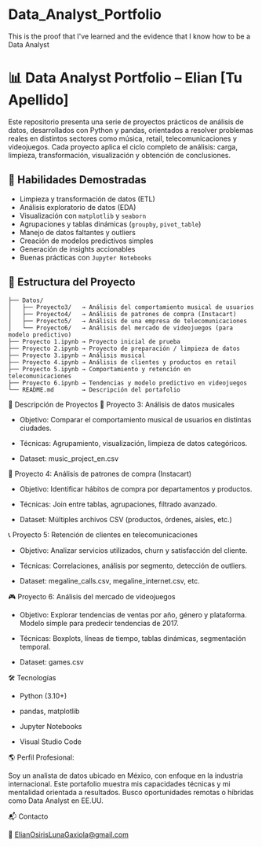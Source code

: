 # Data_Analyst_Portfolio
This is the proof that I've learned and the evidence that I know how to be a Data Analyst

# 📊 Data Analyst Portfolio – Elian [Tu Apellido]

Este repositorio presenta una serie de proyectos prácticos de análisis de datos, desarrollados con Python y pandas, orientados a resolver problemas reales en distintos sectores como música, retail, telecomunicaciones y videojuegos. Cada proyecto aplica el ciclo completo de análisis: carga, limpieza, transformación, visualización y obtención de conclusiones.

## 🧠 Habilidades Demostradas

- Limpieza y transformación de datos (ETL)
- Análisis exploratorio de datos (EDA)
- Visualización con `matplotlib` y `seaborn`
- Agrupaciones y tablas dinámicas (`groupby`, `pivot_table`)
- Manejo de datos faltantes y outliers
- Creación de modelos predictivos simples
- Generación de insights accionables
- Buenas prácticas con `Jupyter Notebooks`

## 📁 Estructura del Proyecto

```text
├── Datos/
│   ├── Proyecto3/   → Análisis del comportamiento musical de usuarios
│   ├── Proyecto4/   → Análisis de patrones de compra (Instacart)
│   ├── Proyecto5/   → Análisis de una empresa de telecomunicaciones
│   └── Proyecto6/   → Análisis del mercado de videojuegos (para modelo predictivo)
├── Proyecto 1.ipynb → Proyecto inicial de prueba
├── Proyecto 2.ipynb → Proyecto de preparación / limpieza de datos
├── Proyecto 3.ipynb → Análisis musical
├── Proyecto 4.ipynb → Análisis de clientes y productos en retail
├── Proyecto 5.ipynb → Comportamiento y retención en telecomunicaciones
├── Proyecto 6.ipynb → Tendencias y modelo predictivo en videojuegos
└── README.md        → Descripción del portafolio
```
📝 Descripción de Proyectos
🎵 Proyecto 3: Análisis de datos musicales
- Objetivo: Comparar el comportamiento musical de usuarios en distintas ciudades.

- Técnicas: Agrupamiento, visualización, limpieza de datos categóricos.

- Dataset: music_project_en.csv

🛒 Proyecto 4: Análisis de patrones de compra (Instacart)
- Objetivo: Identificar hábitos de compra por departamentos y productos.

- Técnicas: Join entre tablas, agrupaciones, filtrado avanzado.

- Dataset: Múltiples archivos CSV (productos, órdenes, aisles, etc.)

📞 Proyecto 5: Retención de clientes en telecomunicaciones
- Objetivo: Analizar servicios utilizados, churn y satisfacción del cliente.

- Técnicas: Correlaciones, análisis por segmento, detección de outliers.

- Dataset: megaline_calls.csv, megaline_internet.csv, etc.

🎮 Proyecto 6: Análisis del mercado de videojuegos
- Objetivo: Explorar tendencias de ventas por año, género y plataforma. Modelo simple para predecir tendencias de 2017.

- Técnicas: Boxplots, líneas de tiempo, tablas dinámicas, segmentación temporal.

- Dataset: games.csv

🛠️ Tecnologías
- Python (3.10+)

- pandas, matplotlib

- Jupyter Notebooks

- Visual Studio Code

🌎 Perfil Profesional:

Soy un analista de datos ubicado en México, con enfoque en la industria internacional. Este portafolio muestra mis capacidades técnicas y mi mentalidad orientada a resultados. Busco oportunidades remotas o híbridas como Data Analyst en EE.UU.

📬 Contacto

📧 ElianOsirisLunaGaxiola@gmail.com